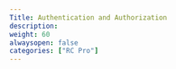 ```yaml
---
Title: Authentication and Authorization
description:
weight: 60
alwaysopen: false
categories: ["RC Pro"]
---
```

